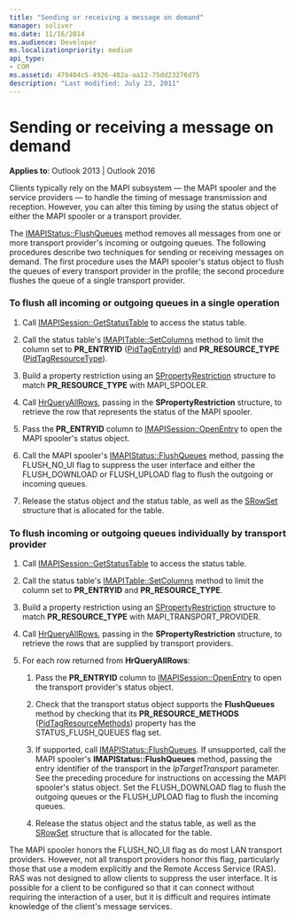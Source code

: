 ```yaml
---
title: "Sending or receiving a message on demand"
manager: soliver
ms.date: 11/16/2014
ms.audience: Developer
ms.localizationpriority: medium
api_type:
- COM
ms.assetid: 479404c5-4926-402a-aa12-75dd23276d75
description: "Last modified: July 23, 2011"
---
```


# Sending or receiving a message on demand
  
**Applies to**: Outlook 2013 | Outlook 2016 
  
Clients typically rely on the MAPI subsystem — the MAPI spooler and the service providers — to handle the timing of message transmission and reception. However, you can alter this timing by using the status object of either the MAPI spooler or a transport provider.
  
The [IMAPIStatus::FlushQueues](imapistatus-flushqueues.md) method removes all messages from one or more transport provider's incoming or outgoing queues. The following procedures describe two techniques for sending or receiving messages on demand. The first procedure uses the MAPI spooler's status object to flush the queues of every transport provider in the profile; the second procedure flushes the queue of a single transport provider. 
  
### To flush all incoming or outgoing queues in a single operation
  
1. Call [IMAPISession::GetStatusTable](imapisession-getstatustable.md) to access the status table. 
    
2. Call the status table's [IMAPITable::SetColumns](imapitable-setcolumns.md) method to limit the column set to **PR_ENTRYID** ([PidTagEntryId](pidtagentryid-canonical-property.md)) and **PR_RESOURCE_TYPE** ([PidTagResourceType](pidtagresourcetype-canonical-property.md)).
    
3. Build a property restriction using an [SPropertyRestriction](spropertyrestriction.md) structure to match **PR_RESOURCE_TYPE** with MAPI_SPOOLER. 
    
4. Call [HrQueryAllRows](hrqueryallrows.md), passing in the **SPropertyRestriction** structure, to retrieve the row that represents the status of the MAPI spooler. 
    
5. Pass the **PR_ENTRYID** column to [IMAPISession::OpenEntry](imapisession-openentry.md) to open the MAPI spooler's status object. 
    
6. Call the MAPI spooler's [IMAPIStatus::FlushQueues](imapistatus-flushqueues.md) method, passing the FLUSH_NO_UI flag to suppress the user interface and either the FLUSH_DOWNLOAD or FLUSH_UPLOAD flag to flush the outgoing or incoming queues. 
    
7. Release the status object and the status table, as well as the [SRowSet](srowset.md) structure that is allocated for the table. 
    
### To flush incoming or outgoing queues individually by transport provider
  
1. Call [IMAPISession::GetStatusTable](imapisession-getstatustable.md) to access the status table. 
    
2. Call the status table's [IMAPITable::SetColumns](imapitable-setcolumns.md) method to limit the column set to **PR_ENTRYID** and **PR_RESOURCE_TYPE**.
    
3. Build a property restriction using an [SPropertyRestriction](spropertyrestriction.md) structure to match **PR_RESOURCE_TYPE** with MAPI_TRANSPORT_PROVIDER. 
    
4. Call [HrQueryAllRows](hrqueryallrows.md), passing in the **SPropertyRestriction** structure, to retrieve the rows that are supplied by transport providers. 
    
5. For each row returned from **HrQueryAllRows**:
    
    1. Pass the **PR_ENTRYID** column to [IMAPISession::OpenEntry](imapisession-openentry.md) to open the transport provider's status object. 
        
    2. Check that the transport status object supports the **FlushQueues** method by checking that its **PR_RESOURCE_METHODS** ([PidTagResourceMethods](pidtagresourcemethods-canonical-property.md)) property has the STATUS_FLUSH_QUEUES flag set. 
        
    3. If supported, call [IMAPIStatus::FlushQueues](imapistatus-flushqueues.md). If unsupported, call the MAPI spooler's **IMAPIStatus::FlushQueues** method, passing the entry identifier of the transport in the  _lpTargetTransport_ parameter. See the preceding procedure for instructions on accessing the MAPI spooler's status object. Set the FLUSH_DOWNLOAD flag to flush the outgoing queues or the FLUSH_UPLOAD flag to flush the incoming queues. 
        
    4. Release the status object and the status table, as well as the [SRowSet](srowset.md) structure that is allocated for the table. 
    
The MAPI spooler honors the FLUSH_NO_UI flag as do most LAN transport providers. However, not all transport providers honor this flag, particularly those that use a modem explicitly and the Remote Access Service (RAS). RAS was not designed to allow clients to suppress the user interface. It is possible for a client to be configured so that it can connect without requiring the interaction of a user, but it is difficult and requires intimate knowledge of the client's message services.
  

